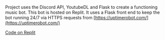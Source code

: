 Project uses the Discord API, YoutubeDL and Flask to create a functioning music bot. This bot is hosted on Replit. It uses a Flask front end to keep the bot running 24/7 via HTTPS requests from [https://uptimerobot.com/](https://uptimerobot.com/)

[Code on Replit](https://replit.com/@pokerawesome/joymusicbot#main.py)